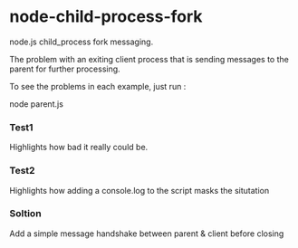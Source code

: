 # node-child-process-fork
node.js   child_process fork messaging.

The problem with an exiting client process that is sending messages
to the parent for further processing.

To see the problems in each example,  just run :

 node parent.js  

### Test1

Highlights how bad it really could be.

### Test2

Highlights how adding a console.log to the script masks the situtation

### Soltion

Add a simple message handshake between parent & client before closing